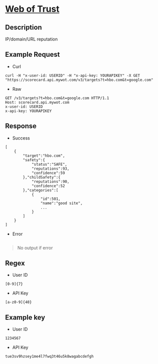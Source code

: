 # [Web of Trust](https://support.mywot.com/hc/en-us/sections/360004477734-API-)

## __Description__
IP/domain/URL reputation

## __Example Request__
* Curl
```
curl -H "x-user-id: USERID" -H "x-api-key: YOURAPIKEY" -X GET "https://scorecard.api.mywot.com/v3/targets?t=hbo.com&t=google.com"
```

* Raw
```
GET /v3/targets?t=hbo.com&t=google.com HTTP/1.1
Host: scorecard.api.mywot.com
x-user-id: USERID
x-api-key: YOURAPIKEY
```

## __Response__
* Success
```
[
    {
        "target":"hbo.com",
        "safety":{
            "status":"SAFE",
            "reputations":93,
            "confidence":59
        },"childSafety":{
            "reputations":90,
            "confidence":52
        },"categories":[
            {
                "id":501,
                "name":"good site",
                ...
            }
        ]
    }
]
```
* Error
```
```
> No output if error

## __Regex__
* User ID
```
[0-9]{7}
```
* API Key
```
[a-z0-9]{40}
```

## __Example key__
* User ID
```
1234567
```
* API Key
```
tue3sv9hzsey1me4l7fwq3t46u5k8wagabcdefgh
```